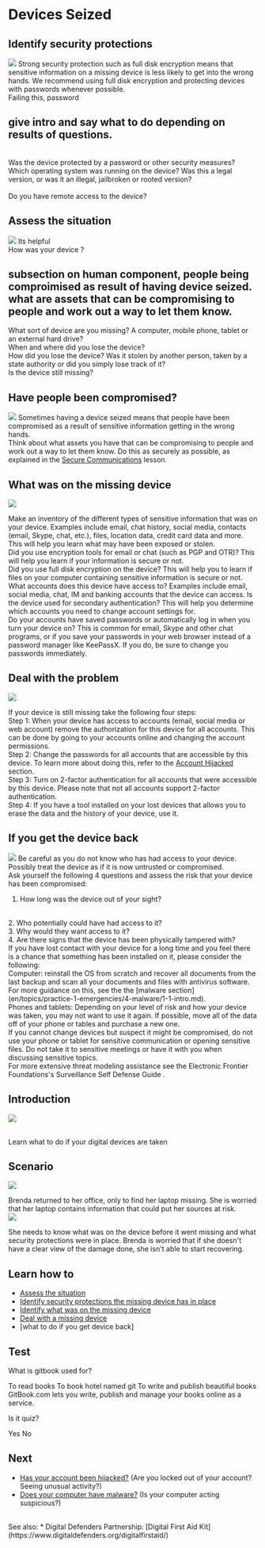 # Devices Seized
## Identify security protections
![](recap.png)
Strong security protection such as full disk encryption means that sensitive information on a missing device is less likely to get into the wrong hands. We recommend using full disk encryption and protecting devices with passwords whenever possible.
<br>
Failing this, password
## give intro and say what to do depending on results of questions.

<br>
Was the device protected by a password or other security measures?
<br>
Which operating system was running on the device? Was this a legal version, or was it an illegal, jailbroken or rooted version?
<br>

<br>
Do you have remote access to the device?


## Assess the situation
![](recap.png)
Its helpful
<br>
How was your device ?
<br>
## subsection on human component, people being comproimised as result of having device seized. what are assets that can be compromising to people and work out a way to let them know.

What sort of device are you missing? A computer, mobile phone, tablet or an external hard drive?
<br>
When and where did you lose the device?
<br>
How did you lose the device? Was it stolen by another person, taken by a state authority or did you simply lose track of it?
<br>
Is the device still missing?


## Have people been compromised?
![](recap.png)
Sometimes having a device seized means that people have been compromised as a result of sensitive information getting in the wrong hands.
<br>
Think about what assets you have that can be compromising to people and work out a way to let them know. Do this as securely as possible, as explained in the [Secure Communications](en/topics/understand-4-digisec/4-secure-communications) lesson.


## What was on the missing device
![](recap.png)

Make an inventory of the different types of sensitive information that was on your device. Examples include email, chat history, social media, contacts (email, Skype, chat, etc.), files, location data, credit card data and more. This will help you learn what may have been exposed or stolen.
<br>
Did you use encryption tools for email or chat (such as PGP and OTR)? This will help you learn if your information is secure or not.
<br>
Did you use full disk encryption on the device? This will help you to learn if files on your computer containing sensitive information is secure or not.
<br>
What accounts does this device have access to? Examples include email, social media, chat, IM and banking accounts that the device can access. Is the device used for secondary authentication? This will help you determine which accounts you need to change account settings for.
<br>
Do your accounts have saved passwords or automatically log in when you turn your device on? This is common for email, Skype and other chat programs, or if you save your passwords in your web browser instead of a password manager like KeePassX. If you do, be sure to change you passwords immediately.


## Deal with the problem
![](recap.png)

If your device is still missing take the following four steps:
<br>
Step 1: When your device has access to accounts (email, social media or web account) remove the authorization for this device for all accounts. This can be done by going to your accounts online and changing the account permissions.
<br>
Step 2: Change the passwords for all accounts that are accessible by this device. To learn more about doing this, refer to the [Account Hijacked](en/topics/practice-1-emergencies/2-account-hijacked/1-1-intro.md) section.
<br>
Step 3: Turn on 2-factor authentication for all accounts that were accessible by this device. Please note that not all accounts support 2-factor authentication.
<br>
Step 4: If you have a tool installed on your lost devices that allows you to erase the data and the history of your device, use it.


## If you get the device back
![](recap.png)
Be careful as you do not know who has had access to your device. Possibly treat the device as if it is now untrusted or compromised.
<br>
Ask yourself the following 4 questions and assess the risk that your device has been compromised:
<br>
1. How long was the device out of your sight?
<br>
2. Who potentially could have had access to it?
<br>
3. Why would they want access to it?
<br>
4. Are there signs that the device has been physically tampered with?
<br>
If you have lost contact with your device for a long time and you feel there is a chance that something has been installed on it, please consider the following:
<br>
Computer: reinstall the OS from scratch and recover all documents from the last backup and scan all your documents and files with antivirus software. For more guidance on this, see the the [malware section](en/topics/practice-1-emergencies/4-malware/1-1-intro.md).
<br>
Phones and tablets: Depending on your level of risk and how your device was taken, you may not want to use it again. If possible, move all of the data off of your phone or tables and purchase a new one.
<br>
If you cannot change devices but suspect it might be compromised, do not use your phone or tablet for sensitive communication or opening sensitive files. Do not take it to sensitive meetings or have it with you when discussing sensitive topics.
<br>
For more extensive threat modeling assistance see the Electronic Frontier Foundations's Surveillance Self Defense Guide <!--https://ssd.eff.org/en-->.


## Introduction
![](unit.png)

<br>
Learn what to do if your digital devices are taken


## Scenario
![](scenario.png)

Brenda returned to her office, only to find her laptop missing. She is worried that her laptop contains information that could put her sources at risk.
<br>
![](scenario.png)

She needs to know what was on the device before it went missing and what security protections were in place. Brenda is worried that if she doesn't have a clear view of the damage done, she isn't able to start recovering.


## Learn how to
- [Assess the situation](en/topics/practice-1-emergencies/3-seized-devices/3-1-learn.md)
- [Identify security protections the missing device has in place](en/topics/practice-1-emergencies/3-seized-devices/3-2-learn.md)
- [Identify what was on the missing device](en/topics/practice-1-emergencies/3-seized-devices/3-3-learn.md)
- [Deal with a missing device](en/topics/practice-1-emergencies/3-seized-devices/3-4-learn.md)
- [what to do if you get device back]


## Test
<quiz name="Gitbook Quiz">
    <question multiple>
        <p>What is gitbook used for?</p>
        <answer correct>To read books</answer>
        <answer>To book hotel named git</answer>
        <answer correct>To write and publish beautiful books</answer>
        <explanation>GitBook.com lets you write, publish and manage your books online as a service.</explanation>
    </question>
    <question>
        <p>Is it quiz?</p>
        <answer correct>Yes</answer>
        <answer>No</answer>
    </question>
</quiz>

## Next
* [Has your account been hijacked?](topics/practice-1-emergencies/2-account-hijacked) (Are you locked out of your account? Seeing unusual activity?)
* [Does your computer have malware?](topics/practice-1-emergencies/4-malware.md) (Is your computer acting suspicious?)
<br>
See also:
* Digital Defenders Partnership: [Digital First Aid Kit](https://www.digitaldefenders.org/digitalfirstaid/)


